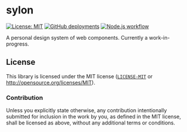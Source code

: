 # sylon

[![License: MIT](https://img.shields.io/badge/License-MIT-blue.svg)](https://opensource.org/licenses/MIT)
[![GitHub deployments](https://img.shields.io/github/deployments/neoncitylights/node-ts-template/github-pages?label=deploy)](https://github.com/neoncitylights/node-ts-template/deployments/activity_log?environment=github-pages)
[![Node.js workflow](https://github.com/neoncitylights/node-ts-template/actions/workflows/main.yml/badge.svg)](https://github.com/neoncitylights/node-ts-template/actions/workflows/main.yml)

A personal design system of web components. Currently a work-in-progress.

## License

This library is licensed under the MIT license ([`LICENSE-MIT`](./LICENSE) or http://opensource.org/licenses/MIT).

### Contribution

Unless you explicitly state otherwise, any contribution intentionally submitted for inclusion in the work by you, as defined in the MIT license, shall be licensed as above, without any additional terms or conditions.
